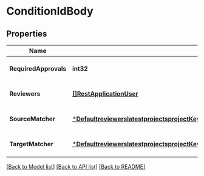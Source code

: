 # ConditionIdBody

## Properties
Name | Type | Description | Notes
------------ | ------------- | ------------- | -------------
**RequiredApprovals** | **int32** |  | [optional] [default to null]
**Reviewers** | [**[]RestApplicationUser**](RestApplicationUser.md) |  | [optional] [default to null]
**SourceMatcher** | [***DefaultreviewerslatestprojectsprojectKeyreposrepositorySlugconditionidSourceMatcher**](defaultreviewerslatestprojectsprojectKeyreposrepositorySlugconditionid_sourceMatcher.md) |  | [optional] [default to null]
**TargetMatcher** | [***DefaultreviewerslatestprojectsprojectKeyreposrepositorySlugconditionidSourceMatcher**](defaultreviewerslatestprojectsprojectKeyreposrepositorySlugconditionid_sourceMatcher.md) |  | [optional] [default to null]

[[Back to Model list]](../README.md#documentation-for-models) [[Back to API list]](../README.md#documentation-for-api-endpoints) [[Back to README]](../README.md)

